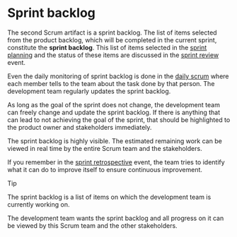 # Sprint backlog

The second Scrum artifact is a sprint backlog. The list of items selected from the product backlog, which will be completed in the current sprint, constitute the **sprint backlog**. This list of items selected in the [sprint planning](../scrum/sprint-planning.md) and the status of these items are discussed in the [sprint review](../scrum/sprint-review.md) event.

Even the daily monitoring of sprint backlog is done in the [daily scrum](../scrum/daily-scrum.md) where each member tells to the team about the task done by that person. The development team regularly updates the sprint backlog.

As long as the goal of the sprint does not change, the development team can freely change and update the sprint backlog. If there is anything that can lead to not achieving the goal of the sprint, that should be highlighted to the product owner and stakeholders immediately.

The sprint backlog is highly visible. The estimated remaining work can be viewed in real time by the entire Scrum team and the stakeholders.

If you remember in the [sprint retrospective](../scrum/sprint-retrospective.md) event, the team tries to identify what it can do to improve itself to ensure continuous improvement.

>[!TIP]
> The sprint backlog is a list of items on which the development team is currently working on.

The development team wants the sprint backlog and all progress on it can be viewed by this Scrum team and the other stakeholders.